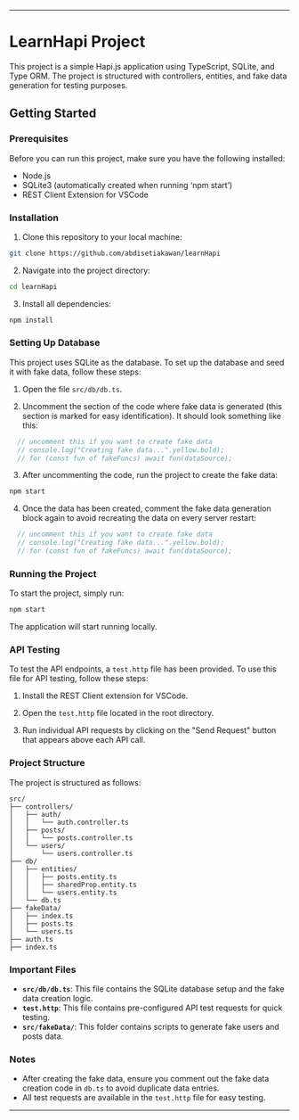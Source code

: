 
---

# LearnHapi Project

This project is a simple Hapi.js application using TypeScript, SQLite, and Type ORM. The project is structured with controllers, entities, and fake data generation for testing purposes.

## Getting Started

### Prerequisites

Before you can run this project, make sure you have the following installed:

- Node.js
- SQLite3 (automatically created when running ‘npm start’)
- REST Client Extension for VSCode

### Installation

1. Clone this repository to your local machine:

```bash
git clone https://github.com/abdisetiakawan/learnHapi
```

2. Navigate into the project directory:

```bash
cd learnHapi
```

3. Install all dependencies:

```bash
npm install
```

### Setting Up Database

This project uses SQLite as the database. To set up the database and seed it with fake data, follow these steps:

1. Open the file `src/db/db.ts`.

2. Uncomment the section of the code where fake data is generated (this section is marked for easy identification). It should look something like this:

```typescript
  // uncomment this if you want to create fake data
  // console.log("Creating fake data...".yellow.bold);
  // for (const fun of fakeFuncs) await fun(dataSource);
```

3. After uncommenting the code, run the project to create the fake data:

```bash
npm start
```

4. Once the data has been created, comment the fake data generation block again to avoid recreating the data on every server restart:

```typescript
  // uncomment this if you want to create fake data
  // console.log("Creating fake data...".yellow.bold);
  // for (const fun of fakeFuncs) await fun(dataSource);
```

### Running the Project

To start the project, simply run:

```bash
npm start
```

The application will start running locally.

### API Testing

To test the API endpoints, a `test.http` file has been provided. To use this file for API testing, follow these steps:

1. Install the REST Client extension for VSCode.

2. Open the `test.http` file located in the root directory.

3. Run individual API requests by clicking on the "Send Request" button that appears above each API call.

### Project Structure

The project is structured as follows:

```
src/
├── controllers/
│   ├── auth/
│   │   └── auth.controller.ts
│   ├── posts/
│   │   └── posts.controller.ts
│   └── users/
│       └── users.controller.ts
├── db/
│   ├── entities/
│   │   ├── posts.entity.ts
│   │   ├── sharedProp.entity.ts
│   │   └── users.entity.ts
│   └── db.ts
├── fakeData/
│   ├── index.ts
│   ├── posts.ts
│   └── users.ts
├── auth.ts
├── index.ts
```

### Important Files

- **`src/db/db.ts`**: This file contains the SQLite database setup and the fake data creation logic.
- **`test.http`**: This file contains pre-configured API test requests for quick testing.
- **`src/fakeData/`**: This folder contains scripts to generate fake users and posts data.

### Notes

- After creating the fake data, ensure you comment out the fake data creation code in `db.ts` to avoid duplicate data entries.
- All test requests are available in the `test.http` file for easy testing.

---

